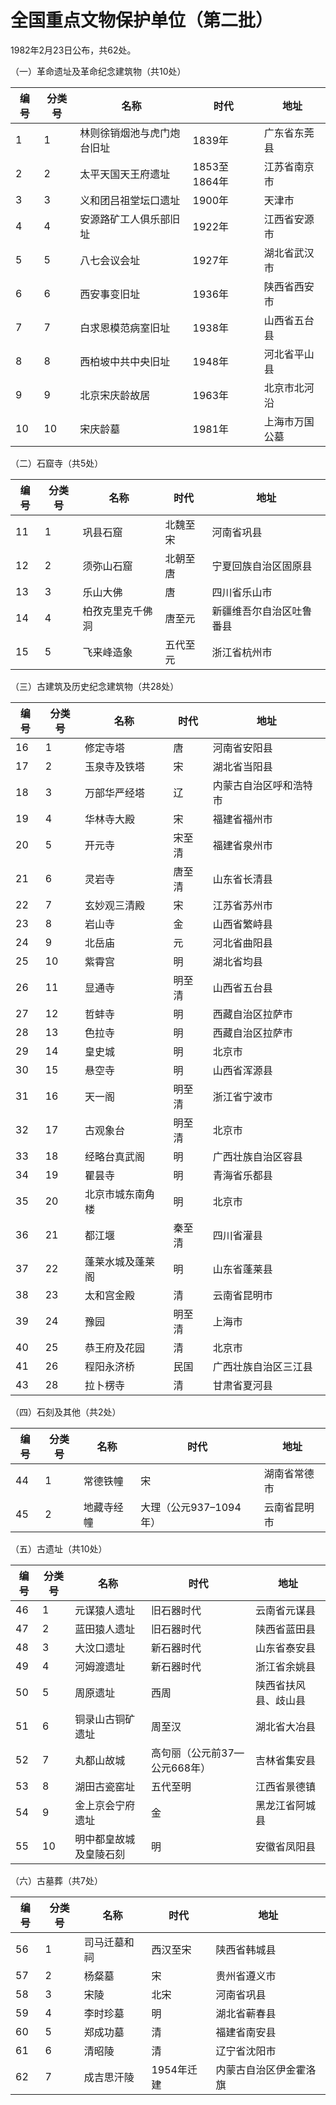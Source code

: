 # 全国重点文物保护单位（第二批）  

1982年2月23日公布，共62处。  

（一）革命遗址及革命纪念建筑物（共10处）  

| 编号 | 分类号 | 名称 | 时代 | 地址|  
| ---- | ------ | ---- | ---- | ----|  
|1 | 1 | 林则徐销烟池与虎门炮台旧址 | 1839年 | 广东省东莞县|  
|2 | 2 | 太平天国天王府遗址 | 1853至1864年 | 江苏省南京市|  
|3 | 3 | 义和团吕祖堂坛口遗址 | 1900年 | 天津市|  
|4 | 4 | 安源路矿工人俱乐部旧址 | 1922年 | 江西省安源市|  
|5 | 5 | 八七会议会址 | 1927年 | 湖北省武汉市|  
|6 | 6 | 西安事变旧址 | 1936年 | 陕西省西安市|  
|7 | 7 | 白求恩模范病室旧址 | 1938年 | 山西省五台县|  
|8 | 8 | 西柏坡中共中央旧址 | 1948年 | 河北省平山县|  
|9 | 9 | 北京宋庆龄故居 | 1963年 | 北京市北河沿|  
|10 | 10 | 宋庆龄墓 | 1981年 | 上海市万国公墓|  

（二）石窟寺（共5处）  

| 编号 | 分类号 | 名称 | 时代 | 地址|  
| ---- | ------ | ---- | ---- | ----|  
|11 | 1 | 巩县石窟 | 北魏至宋 | 河南省巩县|  
|12 | 2 | 须弥山石窟 | 北朝至唐 | 宁夏回族自治区固原县|  
|13 | 3 | 乐山大佛 | 唐 | 四川省乐山市|  
|14 | 4 | 柏孜克里克千佛洞 | 唐至元 | 新疆维吾尔自治区吐鲁番县|  
|15 | 5 | 飞来峰造象 | 五代至元 | 浙江省杭州市|  

（三）古建筑及历史纪念建筑物（共28处）  

| 编号 | 分类号 | 名称 | 时代 | 地址|  
| ---- | ------ | ---- | ---- | ----|  
|16 | 1 | 修定寺塔 | 唐 | 河南省安阳县|  
|17 | 2 | 玉泉寺及铁塔 | 宋 | 湖北省当阳县|  
|18 | 3 | 万部华严经塔 | 辽 | 内蒙古自治区呼和浩特市|  
|19 | 4 | 华林寺大殿 | 宋 | 福建省福州市|  
|20 | 5 | 开元寺 | 宋至清 | 福建省泉州市|  
|21 | 6 | 灵岩寺 | 唐至清 | 山东省长清县|  
|22 | 7 | 玄妙观三清殿 | 宋 | 江苏省苏州市|  
|23 | 8 | 岩山寺 | 金 | 山西省繁峙县|  
|24 | 9 | 北岳庙 | 元 | 河北省曲阳县|  
|25 | 10 | 紫霄宫 | 明 | 湖北省均县|  
|26 | 11 | 显通寺 | 明至清 | 山西省五台县|  
|27 | 12 | 哲蚌寺 | 明 | 西藏自治区拉萨市|  
|28 | 13 | 色拉寺 | 明 | 西藏自治区拉萨市|  
|29 | 14 | 皇史城 | 明 | 北京市|  
|30 | 15 | 悬空寺 | 明 | 山西省浑源县|  
|31 | 16 | 天一阁 | 明至清 | 浙江省宁波市|  
|32 | 17 | 古观象台 | 明至清 | 北京市|  
|33 | 18 | 经略台真武阁 | 明 | 广西壮族自治区容县|  
|34 | 19 | 瞿昙寺 | 明 | 青海省乐都县|  
|35 | 20 | 北京市城东南角楼 | 明 | 北京市|  
|36 | 21 | 都江堰 | 秦至清 | 四川省灌县|  
|37 | 22 | 蓬莱水城及蓬莱阁 | 明 | 山东省蓬莱县|  
|38 | 23 | 太和宫金殿 | 清 | 云南省昆明市|  
|39 | 24 | 豫园 | 明至清 | 上海市|  
|40 | 25 | 恭王府及花园 | 清 | 北京市|  
|41 | 26 | 程阳永济桥 | 民国 | 广西壮族自治区三江县|  
|43 | 28 | 拉卜楞寺 | 清 | 甘肃省夏河县|  

（四）石刻及其他（共2处）  

| 编号 | 分类号 | 名称 | 时代 | 地址|  
| ---- | ------ | ---- | ---- | ----|  
|44 | 1 | 常德铁幢 | 宋 | 湖南省常德市|  
|45 | 2 | 地藏寺经幢 | 大理（公元937–1094年） | 云南省昆明市|  

（五）古遗址（共10处）  

| 编号 | 分类号 | 名称 | 时代 | 地址|  
| ---- | ------ | ---- | ---- | ----|  
|46 | 1 | 元谋猿人遗址 | 旧石器时代 | 云南省元谋县|  
|47 | 2 | 蓝田猿人遗址 | 旧石器时代 | 陕西省蓝田县|  
|48 | 3 | 大汶口遗址 | 新石器时代 | 山东省泰安县|  
|49 | 4 | 河姆渡遗址 | 新石器时代 | 浙江省余姚县|  
|50 | 5 | 周原遗址 | 西周 | 陕西省扶风县、歧山县|  
|51 | 6 | 铜录山古铜矿遗址 | 周至汉 | 湖北省大冶县|  
|52 | 7 | 丸都山故城 | 高句丽（公元前37—公元668年） | 吉林省集安县|  
|53 | 8 | 湖田古瓷窑址 | 五代至明 | 江西省景德镇|  
|54 | 9 | 金上京会宁府遗址 | 金 | 黑龙江省阿城县|  
|55 | 10 | 明中都皇故城及皇陵石刻 | 明 | 安徽省凤阳县|  

（六）古墓葬（共7处）  

| 编号 | 分类号 | 名称 | 时代 | 地址|  
| ---- | ------ | ---- | ---- | ----|  
|56 | 1 | 司马迁墓和祠 | 西汉至宋 | 陕西省韩城县|  
|57 | 2 | 杨粲墓 | 宋 | 贵州省遵义市|  
|58 | 3 | 宋陵 | 北宋 | 河南省巩县|  
|59 | 4 | 李时珍墓 | 明 | 湖北省蕲春县|  
|60 | 5 | 郑成功墓 | 清 | 福建省南安县|  
|61 | 6 | 清昭陵 | 清 | 辽宁省沈阳市|  
|62 | 7 | 成吉思汗陵 | 1954年迁建 | 内蒙古自治区伊金霍洛旗|  
<!-- Last processed: 2025-07-22 03:44:31 -->
